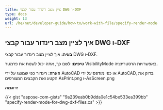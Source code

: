 ```yaml
---
title: ציין מצב רינדור עבור קבצי DWG ו-DXF
type: docs
weight: 13
url: /he/net/developer-guide/how-to/work-with-file/specify-render-mode-for-dwg-dxf-files/
---
```



## **איך לציין מצב רינדור עבור קבצי DWG ו-DXF**

**בעיה:** איך לציין מצב רינדור עבור קבצי DWG ו-DXF.

**טיפים:** לשם כך, אתה יכול לשנות את פרמטר VisibilityMode באפשרויות הרסטריזציה.

**הערה:** רינדור כפי שמוצג על ידי AutoCAD או כפי מודפס על ידי AutoCAD, בדוק את הקטע ואת הקבצים המצורפים AsPrint.png ו-AsScreen.png

**דוגמה:**

{{< gist "aspose-com-gists" "9a239eab0b9dda0e1c54be533ea399bb" "specify-render-mode-for-dwg-dxf-files.cs" >}}
